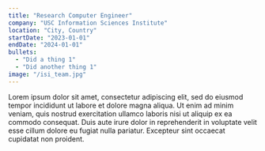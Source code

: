 ```yaml
---
title: "Research Computer Engineer"
company: "USC Information Sciences Institute"
location: "City, Country"
startDate: "2023-01-01"
endDate: "2024-01-01"
bullets:
  - "Did a thing 1"
  - "Did another thing 1"
image: "/isi_team.jpg"
---
```

Lorem ipsum dolor sit amet, consectetur adipiscing elit, sed do eiusmod tempor incididunt ut labore et dolore magna aliqua. Ut enim ad minim veniam, quis nostrud exercitation ullamco laboris nisi ut aliquip ex ea commodo consequat. Duis aute irure dolor in reprehenderit in voluptate velit esse cillum dolore eu fugiat nulla pariatur. Excepteur sint occaecat cupidatat non proident.

